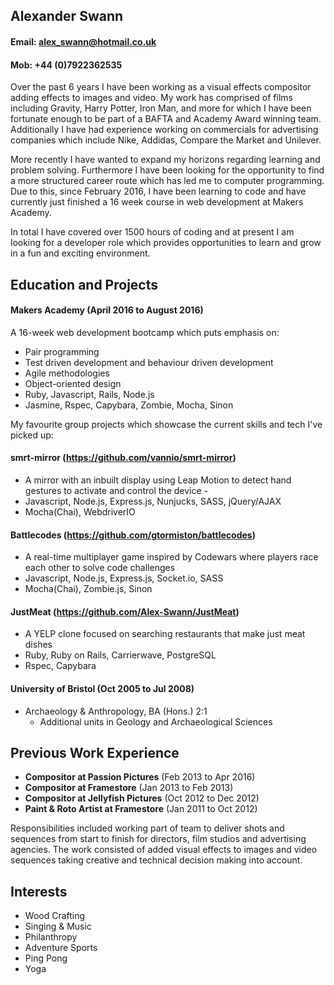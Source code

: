## Alexander Swann
#### Email: alex_swann@hotmail.co.uk
#### Mob: +44 (0)7922362535

Over the past 6 years I have been working as a visual effects compositor adding effects to images and video. My work has comprised of films including Gravity, Harry Potter, Iron Man, and more for which I have been fortunate enough to be part of a BAFTA and Academy Award winning team. Additionally I have had experience working on commercials for advertising companies which include Nike, Addidas, Compare the Market and Unilever.  

More recently I have wanted to expand my horizons regarding learning and problem solving. Furthermore I have been looking for the opportunity to find a more structured career route which has led me to computer programming. Due to this, since February 2016, I have been learning to code and have currently just finished a 16 week course in web development at Makers Academy.

In total I have covered over 1500 hours of coding and at present I am looking for a developer role which provides opportunities to learn and grow in a fun and exciting environment.

## <a name="education">Education and Projects</a>

#### Makers Academy (April 2016 to August 2016)

A 16-week web development bootcamp which puts emphasis on:
- Pair programming
- Test driven development and behaviour driven development
- Agile methodologies
- Object-oriented design
- Ruby, Javascript, Rails, Node.js
- Jasmine, Rspec, Capybara, Zombie, Mocha, Sinon

My favourite group projects which showcase the current skills and tech I've picked up:

#### smrt-mirror (https://github.com/vannio/smrt-mirror)
- A mirror with an inbuilt display using Leap Motion to detect hand gestures to activate and control the device -
- Javascript, Node.js, Express.js, Nunjucks, SASS, jQuery/AJAX
- Mocha(Chai), WebdriverIO

#### Battlecodes (https://github.com/gtormiston/battlecodes)
- A real-time multiplayer game inspired by Codewars where players race each other to solve code challenges
- Javascript, Node.js, Express.js, Socket.io, SASS
- Mocha(Chai), Zombie.js, Sinon

#### JustMeat (https://github.com/Alex-Swann/JustMeat)
- A YELP clone focused on searching restaurants that make just meat dishes
- Ruby, Ruby on Rails, Carrierwave, PostgreSQL
- Rspec, Capybara


#### University of Bristol (Oct 2005 to Jul 2008)

- Archaeology & Anthropology, BA (Hons.) 2:1
  - Additional units in Geology and Archaeological Sciences

## <a name="experience">Previous Work Experience</a>

- **Compositor at Passion Pictures** (Feb 2013 to Apr 2016)
- **Compositor at Framestore** (Jan 2013 to Feb 2013)
- **Compositor at Jellyfish Pictures** (Oct 2012 to Dec 2012)
- **Paint & Roto Artist at Framestore** (Jan 2011 to Oct 2012)

Responsibilities included working part of team to deliver shots and sequences from start to finish for directors, film studios and advertising agencies. The work consisted of added visual effects to images and video sequences taking creative and technical decision making into account.

## <a name="interests">Interests</a>
- Wood Crafting
- Singing & Music
- Philanthropy
- Adventure Sports
- Ping Pong
- Yoga
